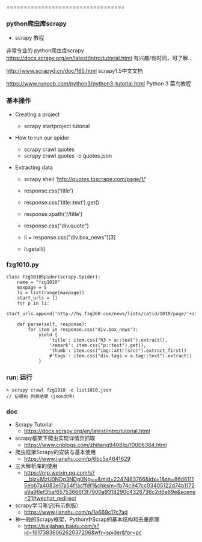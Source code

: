 

==================================


### python爬虫库scrapy


* scrapy 教程

非常专业的 python爬虫库scrapy
https://docs.scrapy.org/en/latest/intro/tutorial.html
有兴趣/有时间，可了解...

http://www.scrapyd.cn/doc/165.html
scrapy1.5中文文档

https://www.runoob.com/python3/python3-tutorial.html
Python 3 菜鸟教程




### 基本操作

* Creating a project
  - scrapy startproject tutorial

* How to run our spider
  - scrapy crawl quotes
  - scrapy crawl quotes -o quotes.json

* Extracting data
  - scrapy shell 'http://quotes.toscrape.com/page/1/'
  - response.css('title')
  - response.css('title::text').get()
  - response.xpath('//title')
  - response.css("div.quote")

  - li = response.css("div.box_news")[3]
  - li.getall()

### fzg1010.py

```
class Fzg1010Spider(scrapy.Spider):
    name = "fzg1010"
    maxpage = 5
    li = list(range(maxpage))
    start_urls = []
    for p in li:
        start_urls.append('http://hy.fzg360.com/news/lists/catid/1010/page/'+str(p)+'.html')

    def parse(self, response):
        for item in response.css("div.box_news"):
            yield {
                'title': item.css("h3 > a::text").extract(),
                'remark': item.css("p::text").get(),
                'thumb': item.css("img::attr(src)").extract_first()
                #'tags': item.css("div.tags > a.tag::text").extract()
            }
```

### run: 运行
    > scrapy crawl fzg1010 -o list1010.json
    // 记得到 列表结果（json文件）


### doc

* Scrapy Tutorial
  - https://docs.scrapy.org/en/latest/intro/tutorial.html
* scrapy框架下爬虫实现详情页抓取
  - https://www.cnblogs.com/zhiliang9408/p/10006364.html
* 爬虫框架Scrapy的安装与基本使用
  - https://www.jianshu.com/p/6bc5a4641629
* 三大解析库的使用
  - https://mp.weixin.qq.com/s?__biz=MzU0NDg3NDg0Ng==&mid=2247483766&idx=1&sn=86d61115ebb7a4083e17a54f1acffdf1&chksm=fb74c947cc03405122d74b1172a9a96ef35af65753666f3f7900a9318290c4326736c2d6e69e&scene=21#wechat_redirect
* scrapy学习笔记(有示例版）
  - https://www.jianshu.com/p/1e669c17c7ad
* 神一般的Scrapy框架，Python中Scrap的基本结构和去重原理
  - https://baijiahao.baidu.com/s?id=1617383606262037206&wfr=spider&for=pc



